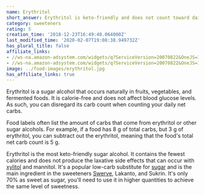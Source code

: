 ```yaml
---
name: Erythritol
short_answer: Erythritol is keto-friendly and does not count toward daily carb limits.
category: sweeteners
rating: 5
creation_time: '2018-12-23T16:49:48.064000Z'
last_modified_time: '2020-02-07T19:08:38.949732Z'
has_plural_title: false
affiliate_links:
- //ws-na.amazon-adsystem.com/widgets/q?ServiceVersion=20070822&OneJS=1&Operation=GetAdHtml&MarketPlace=US&source=ss&ref=as_ss_li_til&ad_type=product_link&tracking_id=isitketo-20&marketplace=amazon&region=US&placement=B007XA49BG&asins=B007XA49BG&linkId=9d960496e7eab7f73e7a8bc45cd172b5&show_border=true&link_opens_in_new_window=true
- //ws-na.amazon-adsystem.com/widgets/q?ServiceVersion=20070822&OneJS=1&Operation=GetAdHtml&MarketPlace=US&source=ss&ref=as_ss_li_til&ad_type=product_link&tracking_id=isitketo-20&marketplace=amazon&region=US&placement=B018UWALFS&asins=B018UWALFS&linkId=e54f5d60b60f6c8b48b2b560b21f1ca4&show_border=true&link_opens_in_new_window=true
image: ../food-images/erythritol.jpg
has_affiliate_links: true
---
```


Erythritol is a sugar alcohol that occurs naturally in fruits, vegetables, and fermented foods. It is calorie-free and does not affect blood glucose levels. As such, you can disregard its carb count when counting your daily net carbs.

Food labels often list the amount of carbs that come from erythritol or other sugar alcohols. For example, if a food has 8 g of total carbs, but 3 g of erythritol, you can subtract out the erythritol, meaning that the food's total net carb count is 5 g.

Erythritol is the most keto-friendly sugar alcohol. It contains the fewest calories and does not produce the laxative side effects that can occur with [xylitol](/xylitol) and mannitol. It's a popular low-carb substitute for [sugar](/sugar) and is the main ingredient in the sweeteners [Swerve](/swerve), Lakanto, and Sukrin. It's only 70% as sweet as sugar, you'll need to use it in higher quantities to achieve the same level of sweetness.
